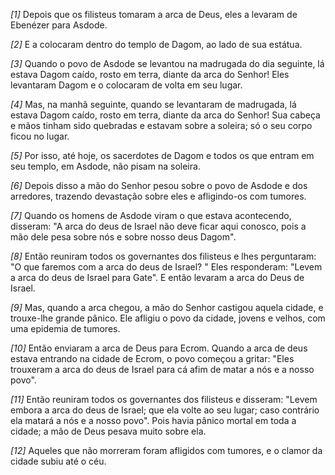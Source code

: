 *[1]* Depois que os filisteus tomaram a arca de Deus, eles a levaram de Ebenézer para Asdode.

*[2]* E a colocaram dentro do templo de Dagom, ao lado de sua estátua.

*[3]* Quando o povo de Asdode se levantou na madrugada do dia seguinte, lá estava Dagom caído, rosto em terra, diante da arca do Senhor! Eles levantaram Dagom e o colocaram de volta em seu lugar.

*[4]* Mas, na manhã seguinte, quando se levantaram de madrugada, lá estava Dagom caído, rosto em terra, diante da arca do Senhor! Sua cabeça e mãos tinham sido quebradas e estavam sobre a soleira; só o seu corpo ficou no lugar.

*[5]* Por isso, até hoje, os sacerdotes de Dagom e todos os que entram em seu templo, em Asdode, não pisam na soleira.

*[6]* Depois disso a mão do Senhor pesou sobre o povo de Asdode e dos arredores, trazendo devastação sobre eles e afligindo-os com tumores.

*[7]* Quando os homens de Asdode viram o que estava acontecendo, disseram: "A arca do deus de Israel não deve ficar aqui conosco, pois a mão dele pesa sobre nós e sobre nosso deus Dagom".

*[8]* Então reuniram todos os governantes dos filisteus e lhes perguntaram: "O que faremos com a arca do deus de Israel? " Eles responderam: "Levem a arca do deus de Israel para Gate". E então levaram a arca do Deus de Israel.

*[9]* Mas, quando a arca chegou, a mão do Senhor castigou aquela cidade, e trouxe-lhe grande pânico. Ele afligiu o povo da cidade, jovens e velhos, com uma epidemia de tumores.

*[10]* Então enviaram a arca de Deus para Ecrom. Quando a arca de deus estava entrando na cidade de Ecrom, o povo começou a gritar: "Eles trouxeram a arca do deus de Israel para cá afim de matar a nós e a nosso povo".

*[11]* Então reuniram todos os governantes dos filisteus e disseram: "Levem embora a arca do deus de Israel; que ela volte ao seu lugar; caso contrário ela matará a nós e a nosso povo". Pois havia pânico mortal em toda a cidade; a mão de Deus pesava muito sobre ela.

*[12]* Aqueles que não morreram foram afligidos com tumores, e o clamor da cidade subiu até o céu.

